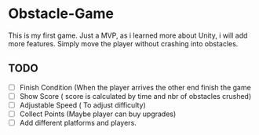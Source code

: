 # Obstacle-Game
This is my first game. Just a MVP, as i learned more about Unity, i will add more features.
Simply move the player without crashing into obstacles.


## TODO 

- [ ] Finish Condition (When the player arrives the other end finish the game
- [ ] Show Score ( score is calculated by time and nbr of obstacles crushed)
- [ ] Adjustable Speed ( To adjust difficulty)
- [ ] Collect Points (Maybe player can buy upgrades)
- [ ] Add different platforms and players.
